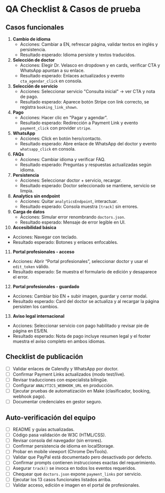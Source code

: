 # QA Checklist & Casos de prueba

## Casos funcionales
1. **Cambio de idioma**
   - Acciones: Cambiar a EN, refrescar página, validar textos en inglés y persistencia.
   - Resultado esperado: Idioma persiste y textos traducidos.
2. **Selección de doctor**
   - Acciones: Elegir Dr. Velasco en dropdown y en cards, verificar CTA y WhatsApp apuntan a su enlace.
   - Resultado esperado: Enlaces actualizados y evento `cta_agendar_click` en consola.
3. **Selección de servicio**
   - Acciones: Seleccionar servicio "Consulta inicial" → ver CTA y nota de pago.
   - Resultado esperado: Aparece botón Stripe con link correcto, se registra `booking_link_shown`.
4. **Pago**
   - Acciones: Hacer clic en "Pagar y agendar".
   - Resultado esperado: Redirección a Payment Link y evento `payment_click` con provider `stripe`.
5. **WhatsApp**
   - Acciones: Click en botón hero/contacto.
   - Resultado esperado: Abre enlace de WhatsApp del doctor y evento `whatsapp_click` en consola.
6. **FAQs**
   - Acciones: Cambiar idioma y verificar FAQ.
   - Resultado esperado: Preguntas y respuestas actualizadas según idioma.
7. **Persistencia**
   - Acciones: Seleccionar doctor + servicio, recargar.
   - Resultado esperado: Doctor seleccionado se mantiene, servicio se limpia.
8. **Analytics sin endpoint**
   - Acciones: Quitar `analyticsEndpoint`, interactuar.
   - Resultado esperado: Consola muestra `[track]` sin errores.
9. **Carga de datos**
   - Acciones: Simular error renombrando `doctors.json`.
   - Resultado esperado: Mensaje de error legible en UI.
10. **Accesibilidad básica**
   - Acciones: Navegar con teclado.
   - Resultado esperado: Botones y enlaces enfocables.
11. **Portal profesionales - acceso**
   - Acciones: Abrir “Portal profesionales”, seleccionar doctor y usar el `edit_token` válido.
   - Resultado esperado: Se muestra el formulario de edición y desaparece el error.
12. **Portal profesionales - guardado**
   - Acciones: Cambiar bio EN + subir imagen, guardar y cerrar modal.
   - Resultado esperado: Card del doctor se actualiza y al recargar la página persisten los cambios.
13. **Aviso legal internacional**
   - Acciones: Seleccionar servicio con pago habilitado y revisar pie de página en ES/EN.
   - Resultado esperado: Nota de pago incluye resumen legal y el footer muestra el aviso completo en ambos idiomas.

## Checklist de publicación
- [ ] Validar enlaces de Calendly y WhatsApp por doctor.
- [ ] Confirmar Payment Links actualizados (modo test/live).
- [ ] Revisar traducciones con especialista bilingüe.
- [ ] Configurar `ANALYTICS_WEBHOOK_URL` en producción.
- [ ] Ejecutar pruebas de automatización en Make (clasificador, booking, webhook pago).
- [ ] Documentar credenciales en gestor seguro.

## Auto-verificación del equipo
- [ ] README y guías actualizadas.
- [ ] Código pasa validación de W3C (HTML/CSS).
- [ ] Revisar consola del navegador (sin errores).
- [ ] Confirmar persistencia de idioma en localStorage.
- [ ] Probar en mobile viewport (Chrome DevTools).
- [ ] Validar que PayPal está documentado pero desactivado por defecto.
- [ ] Confirmar prompts contienen instrucciones exactas del requerimiento.
- [ ] Asegurar `track()` se invoca en todos los eventos requeridos.
- [ ] Chequear que `doctors.json` expone `payment_links` por servicio.
- [ ] Ejecutar los 13 casos funcionales listados arriba.
- [ ] Validar acceso, edición e imagen en el portal de profesionales.
